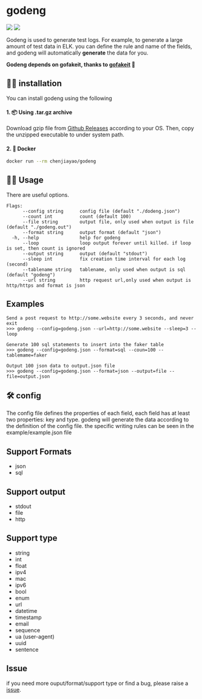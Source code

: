 # godeng

![](https://img.shields.io/github/license/chenjiayao/godeng)
![](https://github.com/chenjiayao/godeng/actions/workflows/gorelease.yml/badge.svg)


Godeng is used to generate test logs. For example, to generate a large amount of test data in ELK. you can define the rule and name of the fields, and godeng will automatically **generate** the data for you. 

**Godeng depends on gofakeit, thanks to [gofakeit](https://github.com/brianvoe/gofakeit) 🥰**

## 👨‍💻 installation

You can install godeng using the following

#### 1. 📦 Using .tar.gz archive

Download gzip file from [Github Releases](https://github.com/chenjiayao/godeng/releases) according to your OS. Then, copy the unzipped executable to under system path.

#### 2. 🐳 Docker

```bash
docker run --rm chenjiayao/godeng
```

## 🧑‍💻 Usage

There are useful options.

```
Flags:
      --config string      config file (default "./dodeng.json")
      --count int          count (default 100)
      --file string        output file, only used when output is file (default "./godeng.out")
      --format string      output format (default "json")
  -h, --help               help for godeng
      --loop               loop output forever until killed. if loop is set, then count is ignored
      --output string      output (default "stdout")
      --sleep int          fix creation time interval for each log (second)
      --tablename string   tablename, only used when output is sql (default "godeng")
      --url string         http request url,only used when output is http/https and format is json
```
## Examples

```
Send a post request to http://some.website every 3 seconds, and never exit
>>> godeng --config=godeng.json --url=http://some.website --sleep=3 --loop

Generate 100 sql statements to insert into the faker table
>>> godeng --config=godeng.json --format=sql --coun=100 --tablemame=faker 

Output 100 json data to output.json file
>>> godeng --config=godeng.json --format=json --output=file --file=output.json
```

## 🛠 config

The config file defines the properties of each field, each field has at least two properties: key and type. godeng will generate the data according to the definition of the config file. the specific writing rules can be seen in the example/example.json file


## Support Formats

- json
- sql


## Support output

- stdout
- file
- http



## Support type

- string
- int
- float
- ipv4
- mac
- ipv6
- bool
- enum
- url
- datetime
- timestamp
- email
- sequence
- ua (user-agent)
- uuid
- sentence


## Issue

if you need more ouput/format/support type or find a bug, please raise a [issue](https://github.com/chenjiayao/godeng/issues).
